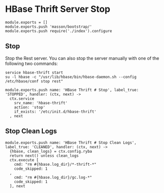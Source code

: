 
# HBase Thrift Server Stop

    module.exports = []
    module.exports.push 'masson/bootstrap/'
    module.exports.push require('./index').configure

## Stop

Stop the Rest server. You can also stop the server manually with one of
the following two commands:

```
service hbase-thrift start
su -l hbase -c "/usr/lib/hbase/bin/hbase-daemon.sh --config /etc/hbase/conf stop rest"
```

    module.exports.push name: 'HBase Thrift # Stop', label_true: 'STOPPED', handler: (ctx, next) ->
      ctx.service
        srv_name: 'hbase-thrift'
        action: 'stop'
        if_exists: '/etc/init.d/hbase-thrift'
      , next

## Stop Clean Logs

    module.exports.push name: 'HBase Thrift # Stop Clean Logs', label_true: 'CLEANED', handler: (ctx, next) ->
      {hbase, clean_logs} = ctx.config.ryba
      return next() unless clean_logs
      ctx.execute [
        cmd: "rm #{hbase.log_dir}/*-thrift-*"
        code_skipped: 1
      ,
        cmd: "rm #{hbase.log_dir}/gc.log-*"
        code_skipped: 1
      ], next
